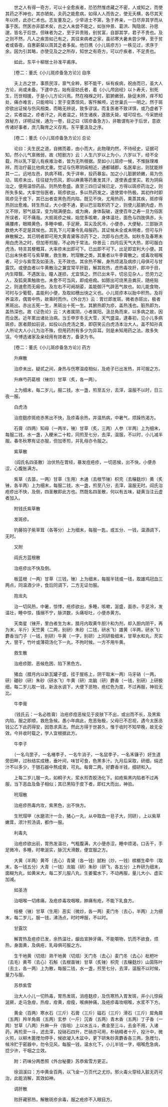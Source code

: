 <!-- { "loadSidebar": true } -->
　　世之人有得一奇方，可以十全愈疾者，恐恐然惟虑藏之不密，人或知之，而使其药之不神也，其亦陋矣。夫药之能愈病，如得人人而告之，使无夭横，各尽其天年以终，此亦仁术也。志友董及之，少举进士不第，急于养亲，一日尽弃其学而从事于医。然医亦非鄙术矣，古之人未尝不能之，如张仲景、葛洪、陶隐居、孙思邈，皆名于后世。但昧者为之，至于异贵贱，别贫富，自鄙其学，君子不贵也。及之则不然，凡人之疾苦如己有之，其往来病者之家，虽祁寒大暑未尝少惮，至于贫者或昏夜，自惠薪粲以周其乏者多矣。他日携《小儿斑疹方》一秩见过，求序于余。因为引其略，亦使见及之之所存，知世之有奇方，可以疗疾者，不足贵也。

　　如此，东平十柳居士孙准平甫序。

　　[卷二：董氏《小儿斑疹备急方论》] 自序 

　　夫上古之世，事质民淳，禀气全粹，邪不能干，纵有疾病，祝由而已，虽大人方论，尚或未备。下逮中古，始有巫妨氏者，着《小儿颅囟经》以卜寿夭，别死生，历世相援，于是小儿方论兴焉。然在襁褓之时，脏腑嫩弱，脉促未辨，痒不知处，痛亦难言，只能啼叫；至于变蒸惊风，客忤解颅，近世巢氏一一明之。然于斑疹欲出证候与伤风相类，而略无辨说，致多谬误。而复医者不致详慎，或乃虚者下之，实者益之，疹者汗之，风者温之，转生诸疾，遂致夭毙，嘘可叹也。今采摭经效秘方，详明证候，通为一卷，目之曰《斑疹备急方》，非敢谓有补于后世，意欲传诸好事者，庶几鞠育之义存焉。东平董汲及之序。

　　[卷二：董氏《小儿斑疹备急方论》] 总论 

　　论曰：夫生民之道，自微而着，由小而大，此物理灼然，不待经史，证据可知。然小儿气禀微弱，故《短剧方》云：人生六岁以上为小，六岁以下，经不全载，所以乳下婴儿有疾难治者，皆为无所根据。至如小儿斑疹一候，不惟脉理难辨，而治疗最比他病尤重。觉证与伤寒阴痫相近，通都辅郡，名医辈出，则犹能辨其一二。远地左邑，执病不精，失于详审，投药暴妄。加之小儿脏腑娇嫩，易为伤动，斑疹未出，往往疑为伤风，即以麻黄等药重发其汗，遂使表虚里实。若为阴痫治之，便用温惊药品，则热势愈盛。直至三四日证候已定，方得以斑疹药治之，则所失多矣。大率世俗医者，斑疹欲出，多以热药发之，遂使胃中热极。其初作时即斑疹见于皮下，其已出者变黑色而内陷，既见不快，尤用热药，熏蒸其疾，斑疹得热则出愈难。转生热证，大小便不通，更以巴豆取积药下之，则使儿脏腑内虚，热又不除，邪气益深，变为喘满便血，或为痈，身体裂破，遂使百年之寿一旦为俗医所误者，可不痛哉。大抵斑疹之候，始觉多咳嗽，身体温壮，面色与四肢俱赤，头痛腰疼，眼睛黄色，多睡中螈，手足厥，耳尖及尻冷，小便赤，大便秘，三部脉洪数绝大不定是其候也。其乳下儿可兼令乳母服药。其证候未全或未明者，但可与升麻散解之。其已明者即可用大黄青黛等凉药下之，次即与白虎汤。如秋冬及春寒未用白虎汤之时，但加枣煎服，不必拘于常法。仲景云：四月后天气大热，即可服白虎汤，特言其梗概耳，大率疹未出即可下。已出即不可下。出足即宜利大小便。其已出未快者可与紫草散，救生散，玳瑁散之类，其重者以牛李膏散之。或毒攻咽喉者，可少与紫雪及如圣汤，无不效也。其余热不解，身热烦渴及病疹儿母俱可与甘露饮。或便血者以牛黄散治之兼宜常平肝脏，解其败热，虑热毒攻肝，即冲于目，内生障翳，不遇医治，瞳人遂损，尤宜慎之。然已出未平，切忌见杂人，恐劳力之人，及狐臭熏触故也。未愈不可当风，即成疮痂。如脓出可烧黑丑粪灰，随疮贴之，则速愈而无瘢也。及左右不可阙胡荽，盖能御汗气辟恶气故也。如儿能食物，可时与少葡萄，盖能利小便，及取如穗出快之义也。小儿斑疹本以胎中积热，及将养温浓，偶胃中热，故乘时而作。《外台方》云：胃烂即发斑。微者赤斑出，极者黑斑出。赤出五死一生，黑斑出十死一生。其腑热即为疹，盖热浅也。脏热即为，盖热深也。故《证色论》云：大者属阴，小者属阳。汲总角而来，以多病之故，因而业医。近年累出诸处治病。当壬申岁冬无大雪，天气盛温，逮春初，见小儿多病斑疹。医者颇如前说，如投以白虎汤之类，即窃笑云白虎汤本治大人。盖不知孙真人所论大人小儿为治不殊，但用药剂有多少为异耳。则是未知用药之法，故多失误。今博选诸家及亲经用有效者方，备录为书。

　　[卷二：董氏《小儿斑疹备急方论》] 药方 

　　升麻散

　　治疹未出，疑贰之间，身热与伤寒温疫相似，及疮子已出发热，并可服之方。

　　升麻芍药葛根（锉炒）甘草（炙，各一两）。

　　上为细末，每二岁儿，服二钱，水一盏，煎至五分，去滓，温服不以时，日三夜一服。

　　白虎汤

　　治痘麸疹斑疮赤黑出不快，及疹毒余热，并温热病，中暑气，烦躁热渴方。

　　石膏（四两）知母（一两半，锉）甘草（炙，三两）人参（半两）上为细末，每服二钱，水一盏，入粳米二十粒，同煎至七分，去滓，温服，不以时，小儿减半服。春冬秋寒有证亦服，但加枣煎，并乳母亦令服之。

　　紫草散

　　（阎氏名四圣散）治伏热在胃经，暴发痘疮疹，一切恶候，出不快，小便赤涩，心腹胀满方。

　　紫草（去苗，一两）甘草（生用）木通（去根节锉）枳壳（去穣麸炒）黄（炙锉，各半两）上为细末，每服二钱，水一盏，煎至八分，去滓，温服无时。阎氏治疮疹出不快，及倒，四圣散即此方也。然既名四圣散，何以有五味，疑黄当注云虚者加入。

　　附钱氏紫草散

　　发斑疹。

　　钓藤钩子紫草茸（各等分）上为细末，每服一匙，或五分、一钱，温酒调下，无时。

　　又附

　　阎氏方蓝根散

　　治疮疹出不快及倒。

　　板蓝根（一两）甘草（三钱，锉）上为细末，每服半钱或一钱，取雄鸡冠血三两点，同温酒少许，食后同调下，二方无证勿服。

　　抱龙丸

　　治一切风热，中暑，惊悸，疮疹欲出，多睡，咳嗽，涎盛，面赤，手足冷，发温壮，睡中惊，搐搦不宁，脉洪数，头痛呕吐，小便赤黄方。

　　天南星（锉开，里白者生为末，腊月内取黄牛胆汁和为剂，却入胆内阴干，再为末，半斤）天竺黄（二两，别研）朱砂（二钱，研水飞）雄黄（半两，研水飞）麝香当门子（一钱，别研）牛黄（一字，别研）上同研极细末，甘草水和丸，芡实大，窨干，竹叶或薄荷汤化下一丸，不拘时候。一方不用牛黄。

　　救生散

　　治疮疹脓、恶候危困、陷下黑色方。

　　猪血（腊月内以新瓦罐子盛，挂于屋栋上，阴干取末一两）马牙硝（一两，研）硼砂（研）朱砂（研水飞）牛黄（研）龙脑（研）麝香（一钱，别研）上研极细，每二岁儿取一钱，新汲水调下，大便下恶物，疮红色为度，不过再服，神验无比。

　　牛李膏

　　（钱氏云：一名必胜膏）治疮疹痘恶候见于皮肤下不出，或出而不长，及黑紫内陷，服之即顺，救危急候。愚小年病此，危恶殆极，父母已不忍视，遇今太医丞钱公乙下此药得安，因恳求真法。然此方得于世甚久，惟于收时不知早晚，故无全效。今并收时载之，学人宜根据此方。

　　牛李子

　　（一名乌罡子，一名楮李子，一名牛消子，一名鼠李子，一名禾镰子）好生道旁田畔，过秋结实成穗，垂叶间，味甘可食，色黑多汁。九月后采取，研细，绢滤汁不以多少，于银石器中熬成膏，可丸。每膏二两，好麝香半钱，细研和入。

　　上每二岁儿服一丸，如桐子大，浆水煎杏胶汤化下。如疮紫黑内陷者不过再服，当下恶血及鱼子相似；其已黑陷于皮下者，即红大而出，神验。

　　玳瑁散

　　治疮疹热毒内攻，紫黑色，出不快方。

　　生玳瑁甲（水磨浓汁一合，猪心一丸，从中取血一皂子大，同研），上以紫草嫩茸，浓汁煎汤调，都作一服。

　　利毒丸

　　治疮疹欲出前，胃热发温壮，气粗腹满，大小便赤涩，睡中烦渴，口舌干，手足微冷，多睡，时嗽涎实，脉沉大滑数，便宜服之方。

　　大黄（半两）黄芩（去心）青黛（各一钱）腻粉（炒，一钱）槟榔生牵牛（取末，各一钱五分）大青（一钱）龙脑（研）朱砂（研飞，各五分）上杵研为细末，面糊为丸，如黄米大，每二岁儿服八丸，生姜蜜水下，不动再服，量儿大小、虚实加减。

　　如圣汤

　　治咽喉一切疼痛，及疮疹毒攻咽喉，肿痛有疮，不能下乳食方。

　　桔梗（锉）甘草（生用）恶实（微炒，各一两）麦门冬（去心，半两）上为细末，每二岁儿，服一钱，沸汤点，时时呷服，不以时。

　　甘露饮

　　解胃热及疮疹已发，余热温壮，龈齿宣肿牙痛，不能嚼物，饥而不欲食，烦热，身面黄，及病疮，乳母俱可服之方。

　　生干地黄（切焙）熟干地黄（切焙）天门冬（去心）麦门冬（去心）枇杷叶（去毛）黄芩（去心）石斛（去根苗锉）甘草（炙锉）枳壳（去穣麸炒）山茵陈叶（去土，各一两）上为散，每服二钱，水一盏，煎至七分，去滓，温服不以时候，量力与服。

　　苏恭紫雪

　　治大人小儿一切热毒，胃热发斑，消痘麸疹，及伤寒热入胃发斑，并小儿惊痫涎厥，走马急疳，热疳，疳黄，疳瘦，喉痹肿痛，及疮疹毒攻咽喉，水浆不下方。

　　黄金（百两）寒水石（三斤）石膏（三斤）磁石（三斤）滑石（三斤）犀角屑（五两）羚羊角屑（五两）玄参（一斤）沉香（五两）青木香（五两）丁子香（一两）甘草（八两）升麻一升（皆咀）上以水五斗，煮金至三斗，去金不用，入诸药，再煎至一斗，滤去滓，投硝石四升，芒硝亦可用，朴硝精者十斤，投汁中，微火煎，以柳木篦搅勿停手，候欲凝入木盆中，更下研朱砂真麝香各三两，急搅匀，候冷贮于密器中，勿令见风，每服一钱，温水化下，小儿半钱一字，咽喉危急病，捻少许，干咽之立效。

　　附：药味分两悉照《外台秘要》苏恭紫雪方更正。

　　徐洄溪曰：方中黄金百两，以飞金一万页代之尤炒。邪火毒火穿经入脏无药可治，此能消解，其效如神。

　　调肝散

　　败肝藏邪热，解散斑疹余毒，服之疮疹不入眼目方。

